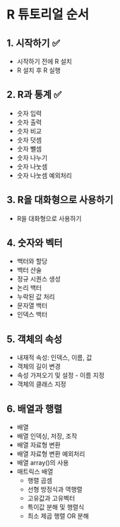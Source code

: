 # R 튜토리얼 순서

## 1. 시작하기 ✅

- 시작하기 전에 R 설치
- R 설치 후 R 실행

## 2. R과 통계 ✅

- 숫자 입력
- 숫자 출력
- 숫자 비교
- 숫자 덧셈
- 숫자 뺄셈
- 숫자 나누기
- 숫자 나눗셈
- 숫자 나눗셈 예외처리

## 3. R을 대화형으로 사용하기

- R을 대화형으로 사용하기

## 4. 숫자와 벡터

- 백터와 할당
- 백터 산술
- 정규 시퀀스 생성
- 논리 백터
- 누락된 값 처리
- 문자열 백터
- 인덱스 백터

## 5. 객체의 속성

- 내재적 속성: 인덱스, 이름, 값
- 객체의 길이 변경
- 속성 가져오기 및 설정 - 이름 지정
- 객체의 클래스 지정

## 6. 배열과 행렬

- 배열
- 배열 인덱싱, 저장, 조작
- 배열 자료형 변환
- 배열 자료형 변환 예외처리
- 배열 array()의 사용
- 매트릭스 배열
  - 행렬 곱셈
  - 선형 방정식과 역행렬
  - 고유값과 고유벡터
  - 특이값 분해 및 행렬식
  - 최소 제곱 행렬 OR 분해
